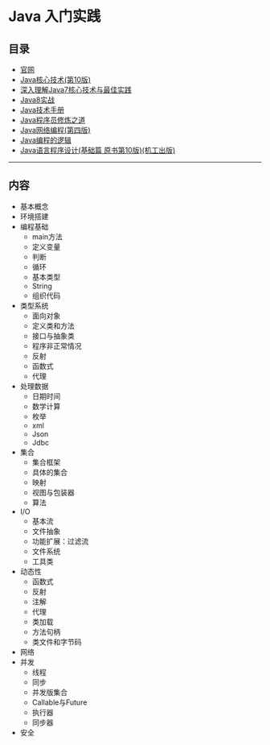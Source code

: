 #   Java 入门实践

##  目录
-   [官网](https://www.oracle.com/technetwork/java/javase/overview/index.html)
-   [Java核心技术(第10版)](corejava/README.md)
-   [深入理解Java7核心技术与最佳实践](java70814/README.md)
-   [Java8实战](java80814/README.md)
-   [Java技术手册](nutshell0814/README.md)
-   [Java程序员修炼之道](developer0814/README.md)
-   [Java网络编程(第四版)](network40814/README.md)
-   [Java编程的逻辑](logic0814/README.md)
-   [Java语言程序设计(基础篇 原书第10版)(机工出版)](Introduction0814/README.md)

----

##  内容
-   基本概念
-   环境搭建
-   编程基础
    -   main方法
    -   定义变量
    -   判断
    -   循环
    -   基本类型
    -   String
    -   组织代码
-   类型系统
    -   面向对象
    -   定义类和方法
    -   接口与抽象类
    -   程序非正常情况
    -   反射
    -   函数式
    -   代理
-   处理数据
    -   日期时间
    -   数学计算
    -   枚举
    -   xml
    -   Json
    -   Jdbc
-   集合
    -   集合框架
    -   具体的集合
    -   映射
    -   视图与包装器
    -   算法
-   I/O
    -   基本流
    -   文件抽象
    -   功能扩展：过滤流
    -   文件系统
    -   工具类
-   动态性
    -   函数式
    -   反射
    -   注解
    -   代理
    -   类加载
    -   方法句柄
    -   类文件和字节码
-   网络
-   并发
    -   线程
    -   同步
    -   并发版集合
    -   Callable与Future
    -   执行器
    -   同步器
-   安全